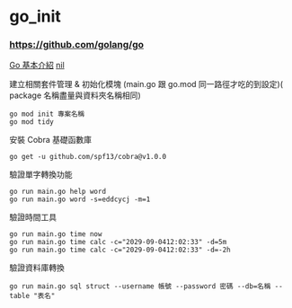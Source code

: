 # go_init
### https://github.com/golang/go
[Go 基本介紹](https://sz9751210.github.io/posts/go-variable-and-const/)
[nil](https://stackoverflow.com/questions/35983118/what-does-nil-mean-in-golang)


建立相關套件管理 & 初始化模塊 (main.go 跟 go.mod 同一路徑才吃的到設定)( package 名稱盡量與資料夾名稱相同)

```
go mod init 專案名稱
go mod tidy
```

安裝 Cobra 基礎函數庫

```
go get -u github.com/spf13/cobra@v1.0.0
```

驗證單字轉換功能

```
go run main.go help word
go run main.go word -s=eddcycj -m=1
```

驗證時間工具

```
go run main.go time now
go run main.go time calc -c="2029-09-0412:02:33" -d=5m
go run main.go time calc -c="2029-09-0412:02:33" -d=-2h
```

驗證資料庫轉換

```
go run main.go sql struct --username 帳號 --password 密碼 --db=名稱 --table "表名"
```
